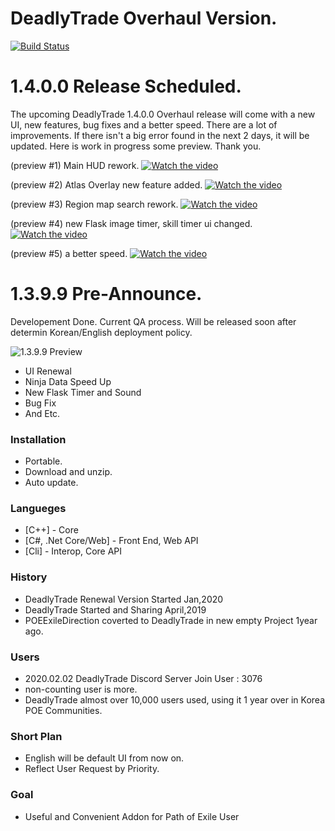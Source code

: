 # DeadlyTrade Overhaul Version.
[![Build Status](https://travis-ci.org/joemccann/dillinger.svg?branch=master)](https://travis-ci.org/joemccann/dillinger)

# 1.4.0.0 Release Scheduled.
The upcoming DeadlyTrade 1.4.0.0 Overhaul release will come with a new UI, new features, bug fixes and a better speed. There are a lot of improvements. If there isn't a big error found in the next 2 days, it will be updated.
Here is work in progress some preview. Thank you.

(preview #1) Main HUD rework.
[![Watch the video](https://postfiles.pstatic.net/MjAyMDAyMTNfMTUx/MDAxNTgxNTMwNTg1Mzc3.FFWw_SfHrU1IaNDnGArMz2uy7QCnoR5IAdsAZxWcjC4g.uhQyyNZe9y2sch0qBdNNUqMEjbVv2F19udQvLxiDaN4g.PNG.eocsdev2/image.png?type=w773)](https://youtu.be/CC-UjKUfOpY)

(preview #2) Atlas Overlay new feature added.
[![Watch the video](https://postfiles.pstatic.net/MjAyMDAyMTNfNjUg/MDAxNTgxNTMwNjk1NDA0.02lfDR79X4qIkEL-rzAjZK0gMqIHrTsLRXRf0b3SpMEg.Qmkzb9Lg9pqZzKNYHKKgUDGGe24OBgMlKh2w301JlA0g.PNG.eocsdev2/2020_0213_002.png?type=w773)](https://youtu.be/MVxWsaGGbGA)

(preview #3) Region map search rework.
[![Watch the video](https://postfiles.pstatic.net/MjAyMDAyMTNfMjY5/MDAxNTgxNTMwNzQzNDc4.1mNXRgYY8RcExre1ucm-npY4y_2XUHc7NlM1d6MlyAsg.9JZk69ix7UaOHdRVG72ZDNZ5kqG6EJkIRmNDwFM-0Yog.PNG.eocsdev2/2020_0213_003.png?type=w773)](https://youtu.be/g_I0g5u9Hqc)

(preview #4) new Flask image timer, skill timer ui changed.
[![Watch the video](https://postfiles.pstatic.net/MjAyMDAyMTNfODkg/MDAxNTgxNTM1MTg3MTI2.9VteEcqMrnmpsN2lPggXszyHB5SdaE04PuO443My274g.f0U6wti9o1BGF3anb43FYXDWArZx-49GEHWX-i5gng0g.PNG.eocsdev2/2020_0213_004.png?type=w773)](https://youtu.be/M1R05mVXYcY)

(preview #5) a better speed.
[![Watch the video](https://postfiles.pstatic.net/MjAyMDAyMTNfMjUx/MDAxNTgxNTM1NjkwMTAz.hYn_oQIDueeeKBnv_JtCI1MSy_a8dsLn8qboFKagrk8g.0vZCPSyojgZJNcz5X-OMfhW345OJ_9MGBjIRfNXsTG8g.PNG.eocsdev2/2020_0213_005.png?type=w773)](https://youtu.be/a5axIiNkzXo)

# 1.3.9.9 Pre-Announce.
Developement Done. Current QA process. Will be released soon after determin Korean/English deployment policy.

![1.3.9.9 Preview](https://postfiles.pstatic.net/MjAyMDAyMDVfMzYg/MDAxNTgwODQ0ODgyODMx.Qomj0yEhGPG0l42LpB6yCNceGtzDRqtQzw1exiEblHIg.tQ_9fGCqn4LIh6tq3Odt-gYPAJWkUZuRbQLIZ0AOYt0g.JPEG.eocsdev2/new_main_hud.jpg?type=w773)
- UI Renewal
- Ninja Data Speed Up
- New Flask Timer and Sound
- Bug Fix
- And Etc.
### Installation
- Portable.
- Download and unzip.
- Auto update.
### Langueges
* [C++] - Core
* [C#, .Net Core/Web] - Front End, Web API
* [Cli] - Interop, Core API
### History
- DeadlyTrade Renewal Version Started Jan,2020
- DeadlyTrade Started and Sharing April,2019
- POEExileDirection coverted to DeadlyTrade in new empty Project 1year ago.
### Users
- 2020.02.02 DeadlyTrade Discord Server Join User : 3076
- non-counting user is more.
- DeadlyTrade almost over 10,000 users used, using it 1 year over in Korea POE Communities.
### Short Plan
- English will be default UI from now on.
- Reflect User Request by Priority.
### Goal
- Useful and Convenient Addon for Path of Exile User
